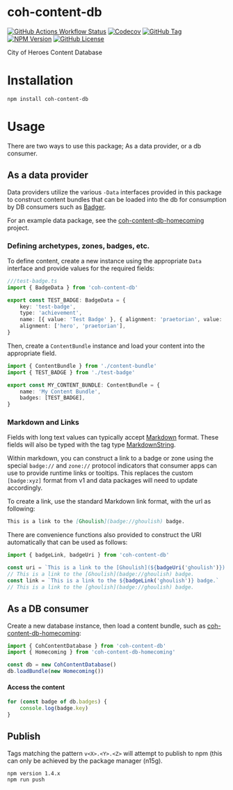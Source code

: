 # coh-content-db

[![GitHub Actions Workflow Status](https://img.shields.io/github/actions/workflow/status/n15g/coh-content-db/build.yml?branch=master)](https://github.com/n15g/coh-content-db/actions)
[![Codecov](https://img.shields.io/codecov/c/github/n15g/coh-content-db)](https://app.codecov.io/gh/n15g/coh-content-db)
[![GitHub Tag](https://img.shields.io/github/v/tag/n15g/coh-content-db)](https://github.com/n15g/coh-content-db/tags)
[![NPM Version](https://img.shields.io/npm/v/coh-content-db)](https://www.npmjs.com/package/coh-content-db)
[![GitHub License](https://img.shields.io/github/license/n15g/coh-content-db)](LICENSE)

City of Heroes Content Database

# Installation

```
npm install coh-content-db
```

# Usage

There are two ways to use this package; As a data provider, or a db consumer.

## As a data provider

Data providers utilize the various `-Data` interfaces provided in this package to construct content bundles
that can be loaded into the db for consumption by DB consumers such as [Badger](https://github.com/n15g/badger).

For an example data package, see the [coh-content-db-homecoming](https://github.com/n15g/coh-content-db-homecoming) project.

### Defining archetypes, zones, badges, etc.

To define content, create a new instance using the appropriate `Data` interface and provide values for the required fields:

```typescript
///test-badge.ts
import { BadgeData } from 'coh-content-db'

export const TEST_BADGE: BadgeData = {
    key: 'test-badge',
    type: 'achievement',
    name: [{ value: 'Test Badge' }, { alignment: 'praetorian', value: 'My Badge for Praetorians' }],
    alignment: ['hero', 'praetorian'],
}
```

Then, create a `ContentBundle` instance and load your content into the appropriate field.

```typescript
import { ContentBundle } from './content-bundle'
import { TEST_BADGE } from './test-badge'

export const MY_CONTENT_BUNDLE: ContentBundle = {
    name: 'My Content Bundle',
    badges: [TEST_BADGE],
}
```

### Markdown and Links

Fields with long text values can typically accept [Markdown](https://www.markdownguide.org/) format. These fields will also be typed with the tag type [MarkdownString](src/main/api/markdown-string.ts).

Within markdown, you can construct a link to a badge or zone using the special `badge://` and `zone://` protocol indicators that consumer apps can use to provide runtime links or tooltips.
This replaces the custom `[badge:xyz]` format from v1 and data packages will need to update accordingly.

To create a link, use the standard Markdown link format, with the url as following:

```markdown
This is a link to the [Ghoulish](badge://ghoulish) badge.
```

There are convenience functions also provided to construct the URI automatically that can be used as follows:

```typescript
import { badgeLink, badgeUri } from 'coh-content-db'

const uri = `This is a link to the [Ghoulish](${badgeUri('ghoulish')}) badge.`
// This is a link to the [Ghoulish](badge://ghoulish) badge.
const link = `This is a link to the ${badgeLink('ghoulish')} badge.`
// This is a link to the [ghoulish](badge://ghoulish) badge.
```

## As a DB consumer

Create a new database instance, then load a content bundle, such as [coh-content-db-homecoming](https://github.com/n15g/coh-content-db-homecoming):

```typescript
import { CohContentDatabase } from 'coh-content-db'
import { Homecoming } from 'coh-content-db-homecoming'

const db = new CohContentDatabase()
db.loadBundle(new Homecoming())
```

#### Access the content

```typescript
for (const badge of db.badges) {
    console.log(badge.key)
}
```

## Publish

Tags matching the pattern `v<X>.<Y>.<Z>` will attempt to publish to npm (this can only be achieved by the package manager (n15g).

```shell
npm version 1.4.x
npm run push
```
